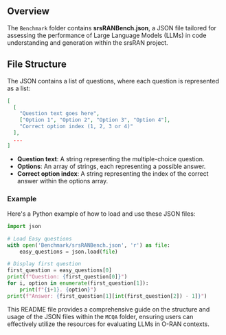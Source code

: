 ## Overview

The `Benchmark` folder contains **srsRANBench.json**, a JSON file tailored for assessing the performance of Large Language Models (LLMs) in code understanding and generation within the srsRAN project.

## File Structure

The JSON contains a list of questions, where each question is represented as a list:

```json
[
  [
    "Question text goes here",
    ["Option 1", "Option 2", "Option 3", "Option 4"],
    "Correct option index (1, 2, 3 or 4)"
  ],
  ...
]
```

- **Question text**: A string representing the multiple-choice question.
- **Options**: An array of strings, each representing a possible answer.
- **Correct option index**: A string representing the index of the correct answer within the options array.

### Example

Here's a Python example of how to load and use these JSON files:

```python
import json

# Load Easy questions
with open('Benchmark/srsRANBench.json', 'r') as file:
    easy_questions = json.load(file)

# Display first question
first_question = easy_questions[0]
print(f"Question: {first_question[0]}")
for i, option in enumerate(first_question[1]):
    print(f"{i+1}. {option}")
print(f"Answer: {first_question[1][int(first_question[2]) - 1]}")
```

This README file provides a comprehensive guide on the structure and usage of the JSON files within the `MCQA` folder, ensuring users can effectively utilize the resources for evaluating LLMs in O-RAN contexts.

